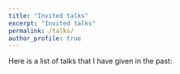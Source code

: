 ```yaml
---
title: "Invited talks"
excerpt: "Invited talks"
permalink: /talks/
author_profile: true
---
```


Here is a list of talks that I have given in the past:

